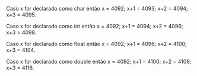 Caso x for declarado como char então x = 4092; x+1 = 4093; x+2 = 4094; x+3 = 4095.

Caso x for declarado como int então x = 4092; x+1 = 4094; x+2 = 4096; x+3 = 4098.

Caso x for declarado como float então x = 4092; x+1 = 4096; x+2 = 4100; x+3 = 4104.

Caso x for declarado como double então x = 4092; x+1 = 4100; x+2 = 4108; x+3 = 4116.
